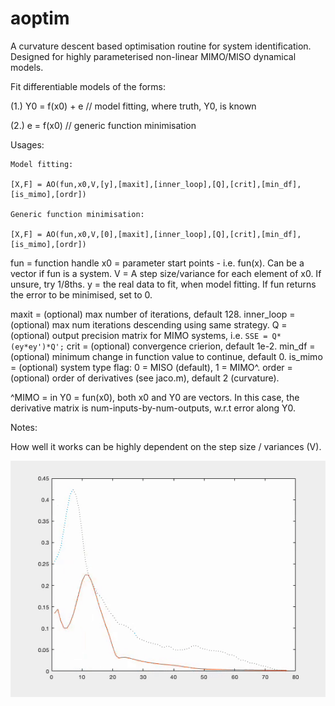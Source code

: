 # aoptim
A curvature descent based optimisation routine for system identification.<br/>
Designed for highly parameterised non-linear MIMO/MISO dynamical models.


Fit differentiable models of the forms:


(1.)    Y0 = f(x0) + e   // model fitting, where truth, Y0, is known 


(2.)    e  = f(x0)       // generic function minimisation



Usages:
```
Model fitting:

[X,F] = AO(fun,x0,V,[y],[maxit],[inner_loop],[Q],[crit],[min_df],[is_mimo],[ordr])

Generic function minimisation:

[X,F] = AO(fun,x0,V,[0],[maxit],[inner_loop],[Q],[crit],[min_df],[is_mimo],[ordr])

```

fun = function handle
x0  = parameter start points - i.e. fun(x). Can be a vector if fun is a system.
V   = A step size/variance for each element of x0. If unsure, try 1/8ths.
y   = the real data to fit, when model fitting. If fun returns the error to be minimised, set to 0.

maxit = (optional) max number of iterations, default 128.
inner_loop = (optional) max num iterations descending using same strategy.
Q = (optional) output precision matrix for MIMO systems, i.e. ```SSE = Q*(ey*ey')*Q';```
crit = (optional) convergence crierion, default 1e-2.
min_df = (optional) minimum change in function value to continue, default 0.
is_mimo = (optional) system type flag: 0 = MISO (default), 1 = MIMO^. 
order = (optional) order of derivatives (see jaco.m), default 2 (curvature).

^MIMO = in Y0 = fun(x0), both x0 and Y0 are vectors. In this case, the derivative matrix is num-inputs-by-num-outputs, w.r.t error along Y0. 

Notes:

How well it works can be highly dependent on the step size / variances (V).

![screenshot](AO_ModelOptimisation.gif)
